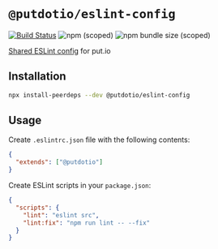 # `@putdotio/eslint-config`

[![Build Status](https://travis-ci.org/putdotio/eslint-config-putio.svg?branch=master)](https://travis-ci.org/putdotio/eslint-config-putio)
![npm (scoped)](https://img.shields.io/npm/v/@putdotio/eslint-config)
![npm bundle size (scoped)](https://img.shields.io/bundlephobia/minzip/@putdotio/eslint-config)

[Shared ESLint config](https://eslint.org/docs/developer-guide/shareable-configs) for put.io

## Installation

```bash
npx install-peerdeps --dev @putdotio/eslint-config
```

## Usage

Create `.eslintrc.json` file with the following contents:

```json
{
  "extends": ["@putdotio"]
}
```

Create ESLint scripts in your `package.json`:

```json
{
  "scripts": {
    "lint": "eslint src",
    "lint:fix": "npm run lint -- --fix"
  }
}
```
